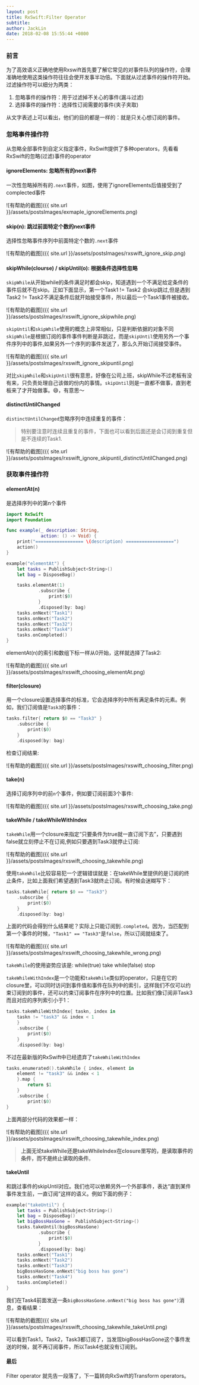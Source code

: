 ```yaml
---
layout: post
title: RxSwift:Filter Operator
subtitle: 
author: JackLin
date: 2018-02-08 15:55:44 +0800
---
```


### 前言

为了高效语义正确地使用Rxswift首先要了解它常见的对事件队列的操作符，合理准确地使用这类操作符往往会使开发事半功倍。下面就从过滤事件的操作符开始。过滤操作符可以细分为两类：

1. 忽略事件的操作符：用于过滤掉不关心的事件(漏斗过滤)
2. 选择事件的操作符：选择性订阅需要的事件(夹子夹取)

从文字表述上可以看出，他们的目的都是一样的：就是只关心想订阅的事件。

### 忽略事件操作符

从忽略全部事件到自定义指定事件，RxSwift提供了多种operators，先看看RxSwift的忽略(过滤)事件的operator

#### ignoreElements: 忽略所有的next事件

一次性忽略掉所有的`.next`事件，如图，使用了ignoreElements后值接受到了complected事件

![有帮助的截图]({{ site.url }}/assets/postsImages/exmaple_ignoreElements.png)



#### skip(n): 跳过前面特定个数的next事件

选择性忽略事件序列中前面特定个数的`.next`事件

![有帮助的截图]({{ site.url }}/assets/postsImages/rxswift_ignore_skip.png)

#### skipWhile(clourse) / skipUntil(o): 根据条件选择性忽略

`skipWhile`从开始while的条件满足时都会skip，知道遇到一个不满足给定条件的事件后就不在skip。正如下面显示，第一个Task1 != Task2 会skip跳过,但是遇到Task2 != Task2不满足条件后就开始接受事件，所以最后一个Task1事件被接收。

![有帮助的截图]({{ site.url }}/assets/postsImages/rxswift_ignore_skipwhile.png)

`skipUntil`和`skipWhile`使用的概念上非常相似，只是判断依据的对象不同`skipWhile`是根据订阅的事件事件判断是非跳过，而是`skipUntil`使用另外一个事件序列中的事件,如果另外一个序列的事件发送了，那么久开始订阅接受事件。

![有帮助的截图]({{ site.url }}/assets/postsImages/rxswift_ignore_skipuntil.png)

对比`skipWhile`和`skipUntil`很有意思，好像在公司上班，skipWhile不过老板有没有来，只负责处理自己该做的份内的事情。`skipUntil`则是一直都不做事，直到老板来了才开始做事。😄，有意思～

#### distinctUntilChanged

`distinctUntilChanged`忽略序列中连续重复的事件：

> 特别要注意时连续且重复的事件，下面也可以看到后面还是会订阅到重复但是不连续的Task1.

![有帮助的截图]({{ site.url }}/assets/postsImages/rxswift_ignore_skipuntil_distinctUntilChanged.png)

### 获取事件操作符

#### elementAt(n)

是选择序列中的第n个事件

```swift
import RxSwift
import Foundation

func example(_ description: String,
             action: () -> Void) {
    print("================== \(description) ==================")
    action()
}

example("elementAt") {
    let tasks = PublishSubject<String>()
    let bag = DisposeBag()

    tasks.elementAt(1)
            .subscribe {
                print($0)
            }
            .disposed(by: bag)
    tasks.onNext("Task1")
    tasks.onNext("Task2")
    tasks.onNext("Tas32")
    tasks.onNext("Task4")
    tasks.onCompleted()
}
```

elementAt(n)的索引和数组下标一样从0开始，这样就选择了Task2:

![有帮助的截图]({{ site.url }}/assets/postsImages/rxswift_choosing_elementAt.png)

#### filter(closure)

用一个closure设置选择事件的标准，它会选择序列中所有满足条件的元素。例如，我们订阅值是`Task3`的事件：

```swift
tasks.filter{ return $0 == "Task3" }
    .subscribe {
        print($0)
    }
    .disposed(by: bag)
```

检查订阅结果:

![有帮助的截图]({{ site.url }}/assets/postsImages/rxswift_choosing_filter.png)

#### take(n)

选择订阅序列中的前`n`个事件，例如要订阅前面3个事件:

![有帮助的截图]({{ site.url }}/assets/postsImages/rxswift_choosing_take.png)

#### takeWhile / takeWhileWithIndex

`takeWhile`用一个closure来指定“只要条件为true就一直订阅下去”，只要遇到false就立刻停止不在订阅,例如只要遇到Task3就停止订阅:

![有帮助的截图]({{ site.url }}/assets/postsImages/rxswift_choosing_takewhile.png)

使用`takeWhile`比较容易犯一个逻辑错误就是：在takeWhile里提供的是订阅的终止条件，比如上面我们希望遇到Task3就终止订阅。有时候会迷糊写下：

```swift
tasks.takeWhile{ return $0 == "Task3"}
    .subscribe {
        print($0)
    }
    .disposed(by: bag)
```

上面的代码会得到什么结果呢？实际上只能订阅到`.completed`。因为，当匹配到第一个事件的时候，`"Task1" == "Task3"`是`false`，所以订阅就结束了。

![有帮助的截图]({{ site.url }}/assets/postsImages/rxswift_choosing_takewhile_wrong.png)

`takeWhile`的使用姿势应该是: while(true) take while(false) stop

`takeWhileWithIndex`是一个功能和`takeWhile`类似的operator，只是在它的closure里，可以同时访问到事件值和事件在队列中的索引，这样我们不仅可以约束订阅到的事件，还可以约束订阅事件在序列中的位置。比如我们像订阅非Task3而且对应的序列索引小于1：

```swift
tasks.takeWhileWithIndex{ taskn, index in
    taskn != "task3" && index < 1
    }
    .subscribe {
        print($0)
    }
    .disposed(by: bag)
```

不过在最新版的RxSwift中已经遗弃了`takeWhileWithIndex`

```swift
tasks.enumerated().takeWhile { index, element in
    element != "task3" && index < 1
    }.map {
        return $1
    }
    .subscribe {
        print($0)
}
```

上面两部分代码的效果都一样：

![有帮助的截图]({{ site.url }}/assets/postsImages/rxswift_choosing_takewhile_index.png)

> **上面无论takeWhile还是takeWhileIndex在closure里写的，是读取事件的条件，而不是终止读取的条件**。



#### takeUntil

和跳过事件的skipUntil对应。我们也可以依赖另外一个外部事件，表达“直到某件事件发生前，一直订阅”这样的语义。例如下面的例子：

```swift
example("takeUntil") {
    let tasks = PublishSubject<String>()
    let bag = DisposeBag()
    let bigBossHasGone =  PublishSubject<String>()
    tasks.takeUntil(bigBossHasGone)
            .subscribe {
                print($0)
            }
            .disposed(by: bag)
    tasks.onNext("Task1")
    tasks.onNext("Task2")
    tasks.onNext("Task3")
    bigBossHasGone.onNext("big boss has gone")
    tasks.onNext("Task4")
    tasks.onCompleted()
}
```

我们在Task4前面发送一条`bigBossHasGone.onNext("big boss has gone")`消息，查看结果：

![有帮助的截图]({{ site.url }}/assets/postsImages/rxswift_choosing_takewhile_takeUntil.png)

可以看到Task1，Task2，Task3都订阅了，当发现bigBossHasGone这个事件发送的时候，就不再订阅事件，所以Task4也就没有订阅到。

#### 最后

Filter operator 就先告一段落了，下一篇转向RxSwift的Transform operators。

